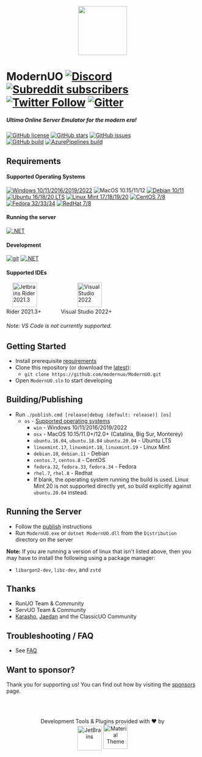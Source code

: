 <p align="center">
  <img src="https://user-images.githubusercontent.com/3953314/92417551-a00d7600-f117-11ea-9c28-bb03bbdb1954.png" width=128px />
</p>

ModernUO [![Discord](https://img.shields.io/discord/751317910504603701?logo=discord&style=social)](https://discord.gg/NUhe7Pq9gF) [![Subreddit subscribers](https://img.shields.io/reddit/subreddit-subscribers/modernuo?style=social&label=/r/modernuo)](https://www.reddit.com/r/ModernUO/) [![Twitter Follow](https://img.shields.io/twitter/follow/modernuo?label=@modernuo&style=social)](https://twitter.com/modernuo) [![Gitter](https://img.shields.io/gitter/room/modernuo/modernuo?logo=gitter&logoColor=46BC99&style=social)](https://gitter.im/modernuo/community?utm_source=badge&utm_medium=badge&utm_campaign=pr-badge)
=====

##### Ultima Online Server Emulator for the modern era!
[![GitHub license](https://img.shields.io/github/license/modernuo/ModernUO?color=blue)](https://github.com/modernuo/ModernUO/blob/master/LICENSE)
[![GitHub stars](https://img.shields.io/github/stars/modernuo/ModernUO?logo=github)](https://github.com/modernuo/ModernUO/stargazers)
[![GitHub issues](https://img.shields.io/github/issues/modernuo/ModernUO?logo=github)](https://github.com/modernuo/ModernUO/issues)
<br />
[![GitHub build](https://img.shields.io/github/workflow/status/modernuo/ModernUO/Build?logo=github)](https://github.com/modernuo/ModernUO/actions)
[![AzurePipelines build](https://dev.azure.com/modernuo/modernuo/_apis/build/status/Build?branchName=main)](https://dev.azure.com/modernuo/modernuo/_build/latest?definitionId=1&branchName=main)

## Requirements
#### Supported Operating Systems
[![Windows 10/11/2016/2019/2022](https://img.shields.io/badge/-server%202022-0078D6?logo=windows)](https://www.microsoft.com/en-US/evalcenter/evaluate-windows-server-2022)
![MacOS 10.15/11/12](https://img.shields.io/badge/-monterey-222222?logo=apple&logoColor=white)
[![Debian 10/11](https://img.shields.io/badge/-bullseye-A81D33?logo=debian)](https://www.debian.org/distrib/)
[![Ubuntu 16/18/20 LTS](https://img.shields.io/badge/-20LTS-E95420?logo=ubuntu&logoColor=white)](https://ubuntu.com/download/server)
[![Linux Mint 17/18/19/20](https://img.shields.io/badge/-20-87CF3E?logo=linux%20mint&logoColor=white)](https://linuxmint.com/download.php)
[![CentOS 7/8](https://img.shields.io/badge/-8.5-262577?logo=centos&logoColor=white)](https://www.centos.org/download/)
[![Fedora 32/33/34](https://img.shields.io/badge/-34-51a2da?logo=fedora&logoColor=white)](https://getfedora.org/en/server/download/)
[![RedHat 7/8](https://img.shields.io/badge/-8-BE0000?logo=red%20hat&logoColor=white)](https://access.redhat.com/downloads)

#### Running the server
[![.NET](https://img.shields.io/badge/-6.0-5C2D91?logo=.NET)](https://dotnet.microsoft.com/download/dotnet/6.0)

#### Development
[![git](https://img.shields.io/badge/-git-F05032?logo=git&logoColor=white)](https://git-scm.com/downloads)
[![.NET](https://img.shields.io/badge/-%206.0%20SDK-5C2D91?logo=.NET)](https://dotnet.microsoft.com/download/dotnet/6.0)

#### Supported IDEs
&nbsp;&nbsp;&nbsp;
[<img height="64"
      title="Jetbrains Rider 2021.3" alt="Jetbrains Rider 2021.3" src="https://user-images.githubusercontent.com/3953314/133473479-734e425c-fbb6-433a-af2d-2cc8444398e8.png">](https://www.jetbrains.com/rider/download)
&nbsp;&nbsp;&nbsp;&nbsp;&nbsp;&nbsp;&nbsp;&nbsp;&nbsp;&nbsp;&nbsp;&nbsp;&nbsp;&nbsp;&nbsp;&nbsp;&nbsp;&nbsp;&nbsp;&nbsp;&nbsp;&nbsp;&nbsp;&nbsp;&nbsp;
[<img height="64" title="Visual Studio 2022" alt="Visual Studio 2022" src="https://user-images.githubusercontent.com/3953314/133473556-35fd48b4-6460-49b1-b7c5-b4a8c529cc04.png">](https://visualstudio.microsoft.com/downloads)
<br />
Rider 2021.3+&nbsp;&nbsp;&nbsp;&nbsp;&nbsp;&nbsp;&nbsp;&nbsp;&nbsp;&nbsp;&nbsp;&nbsp;&nbsp;Visual Studio 2022+
###### Note: VS Code is not currently supported.

## Getting Started
- Install prerequisite [requirements](https://github.com/modernuo/ModernUO#requirements)
- Clone this repository (or download the [latest](https://github.com/modernuo/ModernUO/archive/refs/heads/main.zip)):
  - `git clone https://github.com/modernuo/ModernUO.git`
- Open `ModernUO.sln` to start developing

## Building/Publishing
- Run `./publish.cmd [release|debug (default: release)] [os]`
  - `os` - [Supported operating systems](https://github.com/dotnet/core/blob/main/release-notes/6.0/supported-os.md)
    - `win` - Windows 10/11/2016/2019/2022
    - `osx` - MacOS 10.15/11.0+/12.0+ (Catalina, Big Sur, Monterey)
    - `ubuntu.16.04`, `ubuntu.18.04` `ubuntu.20.04` - Ubuntu LTS
    - `linuxmint.17`, `linuxmint.18`, `linuxmint.19` - Linux Mint
    - `debian.10`, `debian.11` - Debian
    - `centos.7`, `centos.8` - CentOS
    - `fedora.32`, `fedora.33`, `fedora.34` - Fedora
    - `rhel.7`, `rhel.8` - Redhat
    - If blank, the operating system running the build is used. Linux Mint 20 is not supported directly yet, so build explicitly against `ubuntu.20.04` instead.

## Running the Server
- Follow the [publish](https://github.com/modernuo/ModernUO#publishing-builds) instructions
- Run `ModernUO.exe` or `dotnet ModernUO.dll` from the `Distribution` directory on the server

**Note:** If you are running a version of linux that isn't listed above, then you may have to install the following using a package manager:
  * `libargon2-dev`, `libz-dev`, and `zstd`

## Thanks
- RunUO Team & Community
- ServUO Team & Community
- [Karasho](https://github.com/andreakarasho), [Jaedan](https://github.com/jaedan) and the ClassicUO Community

## Troubleshooting / FAQ
- See [FAQ](./FAQ.md)

## Want to sponsor?
Thank you for supporting us! You can find out how by visiting the [sponsors](./SPONSORS.md) page.

</br></br>
<p align=center>Development Tools & Plugins provided with &hearts; by </br><a href="https://www.jetbrains.com/?from=ModernUO"><img align=middle src="https://user-images.githubusercontent.com/3953314/86882249-cfb2ea00-c0a4-11ea-9cec-bf3f3bcc6f28.png" height="64px" alt="JetBrains" title="JetBrains" /></a> 
<a href="https://material-theme.com/"><img align=center src="https://material-theme.com/img/logo/material-oceanic.svg" width="64px" alt="Material Theme" title="Material Theme"></a>
</p>
